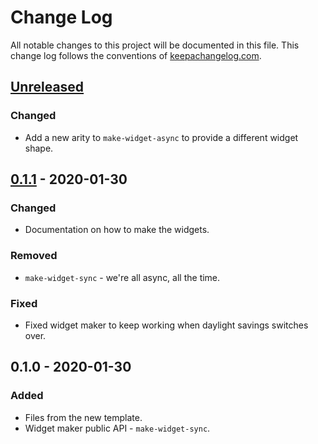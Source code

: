 # Change Log
All notable changes to this project will be documented in this file. This change log follows the conventions of [keepachangelog.com](http://keepachangelog.com/).

## [Unreleased]
### Changed
- Add a new arity to `make-widget-async` to provide a different widget shape.

## [0.1.1] - 2020-01-30
### Changed
- Documentation on how to make the widgets.

### Removed
- `make-widget-sync` - we're all async, all the time.

### Fixed
- Fixed widget maker to keep working when daylight savings switches over.

## 0.1.0 - 2020-01-30
### Added
- Files from the new template.
- Widget maker public API - `make-widget-sync`.

[Unreleased]: https://github.com/your-name/a/compare/0.1.1...HEAD
[0.1.1]: https://github.com/your-name/a/compare/0.1.0...0.1.1
